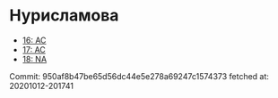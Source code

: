 # Нурисламова
- [16: AC](16.md)
- [17: AC](17.md)
- [18: NA](18.md)

Commit: 950af8b47be65d56dc44e5e278a69247c1574373
 fetched at: 20201012-201741
